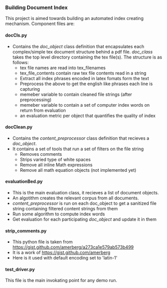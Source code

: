 ### Building Document Index

This project is aimed towards building an automated index creating mechanism.
Component files are:
#### docCls.py
- Contains the *doc_object* class definition that encapsulates each complex/simple tex document structure behind a pdf file. *doc_class* takes the top level directory containing the tex file(s). The structure is as follows:
    - tex file names are read into tex_filenames
    - tex_file_contents contain raw tex file contents read in a string
    - Extract all index phrases encoded in latex fomats form the text
    - Preprocess the above to get the english like phrases each line is capturing
    - memeber variable to contain cleaned file strings (after preprocessing)
    - memeber variable to contain a set of computer index words on return from evaluation
    - an evaluation metric per object that quantifies the quality of index 

#### docClean.py
- Contains the *content_preprocessor*  class definition that recieves a *doc_object*.
- It contains a set of tools that run a set of filters on the file string
	- Removes comments
	- Strips varied type of white spaces
	- Remove all inline Math expressions
	- Remove all math equation objects (not implemented yet)

#### evaluationBed.py
- This is the main evaluation class, it recieves a list of document objects.
- An algotithm creates the relevant corpus from all documents.
- *content_preprocessor* is run on each doc_object to get a sanitized file string containing filtered content strings from them
- Run some algorithm to compute index words
- Get evaluation for each participating *doc_object* and update it in them

#### strip_comments.py
- This python file is taken from https://gist.github.com/amerberg/a273ca1e579ab573b499
- It is a work of https://gist.github.com/amerberg
- Here is it used with default encoding set to 'latin-1'

#### test_driver.py
This file is the main invokating point for any demo run.
